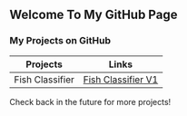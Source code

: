 ## Welcome To My GitHub Page

### My Projects on GitHub

| Projects | Links |
| ---------------- | ----- |
| Fish Classifier      | [Fish Classifier V1](https://wedelfelix.github.io/fishclassifier)|

Check back in the future for more projects!

